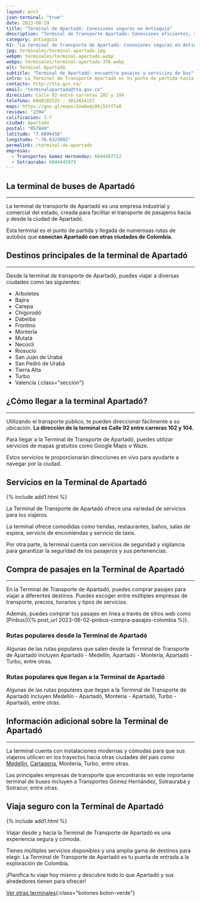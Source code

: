 ```yaml
---
layout: post
json-terminal: "true"
date: 2023-08-19
title: "Terminal de Apartadó: Conexiones seguras en Antioquia"
description: "Terminal de Transporte Apartadó: Conexiones eficientes, servicios de calidad y atención al cliente excepcional. ¡Tu aventura comienza aquí!"
category: antioquia
h1: "La terminal de transporte de Apartadó: Conexiones seguras en Antioquia"
jpg: terminales/terminal-apartado.jpg
webpm: terminales/terminal-apartado.webp
webps: terminales/terminal-apartado-376.webp
alt: Terminal Apartadó
subtitle: "Terminal de Apartadó: encuentra pasajes y servicios de bus"
intro: La Terminal de Transporte Apartadó es tu punto de partida hacia destinos asombrosos. Obtén servicios de alta calidad y conexiones eficientes para una agradable experiencia de viaje
contacto: http://tta.gov.co/
email: "terminalapartado@tta.gov.co"
direccion: Calle 92 entre carreras 102 y 104
telefono: 6048282525 - 3013854157
maps: https://goo.gl/maps/2owUwqi86j55tf7a8
reviews: "2394"
calificacion: 3.7
ciudad: Apartadó
postal: "057840"
latitude: "7.8806458"
longitude: "-76.6323092"
permalink: /terminal-de-apartado
empresas:
  - Transportes Gomez Hernandez: 6044487712
  - Sotrauraba: 6044445873
---
```

## La terminal de buses de Apartadó

----

La terminal de transporte de Apartadó es una empresa industrial y comercial del estado, creada para facilitar el transporte de pasajeros hacia y desde la ciudad de Apartadó.

Esta terminal es el punto de partida y llegada de numerosas rutas de autobús que **conectan Apartadó con otras ciudades de Colombia.**

## Destinos principales de la terminal de Apartadó

----

Desde la terminal de transporte de Apartadó, puedes viajar a diversas ciudades como las siguientes:

* Arboletes
* Bajira
* Carepa
* Chigorodó
* Dabeiba
* Frontino
* Montería
* Mutatá
* Necoclí
* Riosucio
* San Juán de Urabá
* San Pedró de Urabá
* Tierra Alta
* Turbo
* Valencia
{:class="seccion"}

## ¿Cómo llegar a la terminal Apartadó?

----

Utilizando el transporte público, te pueden direccionar fácilmente a su ubicación. **La dirección de la terminal es Calle 92 entre carreras 102 y 104.**

Para llegar a la Terminal de Transporte de Apartadó, puedes utilizar servicios de mapas gratuitos como Google Maps o Waze.

Estos servicios te proporcionarán direcciones en vivo para ayudarte a navegar por la ciudad.

## Servicios en la Terminal de Apartadó

{% include add1.html %}

La Terminal de Transporte de Apartadó ofrece una variedad de servicios para los viajeros.

La terminal ofrece comodidas como tiendas, restaurantes, baños, salas de espera, servicio de encomiendas y servicio de taxis.

Por otra parte, la terminal cuenta con servicios de seguridad y vigilancia para garantizar la seguridad de los pasajeros y sus pertenencias.

## Compra de pasajes en la Terminal de Apartadó

----

En la Terminal de Transporte de Apartadó, puedes comprar pasajes para viajar a diferentes destinos. Puedes escoger entre múltiples empresas de transporte, precios, horarios y tipos de servicios.

Además, puedes comprar tus pasajes en línea a través de sitios web como [Pinbus]({% post_url 2023-06-02-pinbus-compra-pasajes-colombia %}).

### Rutas populares desde la Terminal de Apartadó

Algunas de las rutas populares que salen desde la Terminal de Transporte de Apartadó incluyen Apartadó - Medellín, Apartadó - Montería, Apartadó - Turbo, entre otras.

### Rutas populares que llegan a la Terminal de Apartadó

Algunas de las rutas populares que llegan a la Terminal de Transporte de Apartadó incluyen Medellín - Apartadó, Montería - Apartadó, Turbo - Apartadó, entre otras.

## Información adicional sobre la Terminal de Apartadó

----

La terminal cuenta con instalaciones modernas y cómodas para que sus viajeros utilicen en los trayectos hacia otras ciudades del país como [Medellín]({{'terminal-de-medellin'|relative_url}} "Terminal de transporte de Medellín"), [Cartagena]({{'terminal-de-cartagena'|relative_url}} "Terminal de transporte de Cartagena"), Montería, Turbo, entre otras.

Las principales empresas de transporte que encontrarás en este importante terminal de buses incluyen a Transportes Gómez Hernández, Sotraurabá y Sotracor, entre otras.

## Viaja seguro con la Terminal de Apartadó

{% include add1.html %}

Viajar desde y hacia la Terminal de Transporte de Apartadó es una experiencia segura y cómoda.

Tienes múltiples servicios disponibles y una amplia gama de destinos para elegir. La Terminal de Transporte de Apartadó es tu puerta de entrada a la exploración de Colombia.

¡Planifica tu viaje hoy mismo y descubre todo lo que Apartadó y sus alrededores tienen para ofrecer!

[Ver otras terminales](/terminales-de-colombia){:class="botones boton-verde"}
